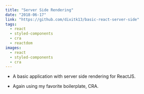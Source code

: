 ```yaml
---
title: "Server Side Rendering"
date: "2018-06-17"
link: "https://github.com/dixitk13/basic-react-server-side"
tags: 
  - react
  - styled-components
  - cra
  - reactdom
images:
  - react
  - styled-components
  - cra
---
```


- A basic application with server side rendering for ReactJS.

- Again using my favorite boilerplate, CRA.